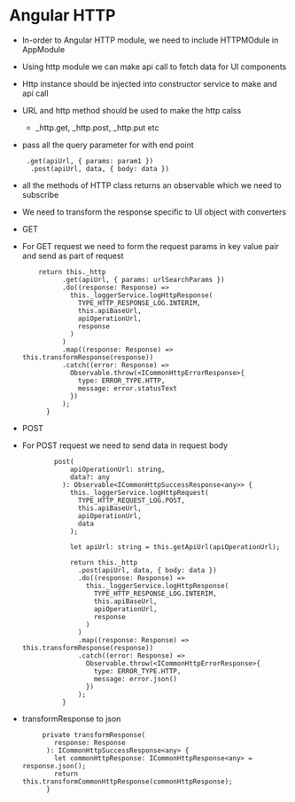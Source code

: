 #	Angular HTTP

-	In-order to Angular HTTP module, we need to include HTTPMOdule in AppModule
-	Using http module we can make api call to fetch data for UI components
-	Http instance should be injected into constructor service to make and api call
-	URL and http method should be used to make the http calss
	-	_http.get, _http.post, _http.put etc 
-	pass all the query parameter for with end point

		 .get(apiUrl, { params: param1 })
		  .post(apiUrl, data, { body: data })
		 
-	all the methods of HTTP class returns an observable which we need to subscribe
-	We need to transform the response specific to UI object with converters 


-	GET
-	For GET request we need to form the request params in key value pair and send as part of request

			return this._http
				  .get(apiUrl, { params: urlSearchParams })
				  .do((response: Response) =>
					this._loggerService.logHttpResponse(
					  TYPE_HTTP_RESPONSE_LOG.INTERIM,
					  this.apiBaseUrl,
					  apiOperationUrl,
					  response
					)
				  )
				  .map((response: Response) => this.transformResponse(response))
				  .catch((error: Response) =>
					Observable.throw(<ICommonHttpErrorResponse>{
					  type: ERROR_TYPE.HTTP,
					  message: error.statusText
					})
				  );
			  }
					

-	POST
-	For POST request we need to send data in request body

				post(
					apiOperationUrl: string,
					data?: any
				  ): Observable<ICommonHttpSuccessResponse<any>> {
					this._loggerService.logHttpRequest(
					  TYPE_HTTP_REQUEST_LOG.POST,
					  this.apiBaseUrl,
					  apiOperationUrl,
					  data
					);

					let apiUrl: string = this.getApiUrl(apiOperationUrl);

					return this._http
					  .post(apiUrl, data, { body: data })
					  .do((response: Response) =>
						this._loggerService.logHttpResponse(
						  TYPE_HTTP_RESPONSE_LOG.INTERIM,
						  this.apiBaseUrl,
						  apiOperationUrl,
						  response
						)
					  )
					  .map((response: Response) => this.transformResponse(response))
					  .catch((error: Response) =>
						Observable.throw(<ICommonHttpErrorResponse>{
						  type: ERROR_TYPE.HTTP,
						  message: error.json()
						})
					  );
				  }
				  
-	transformResponse to json

			 private transformResponse(
				response: Response
			  ): ICommonHttpSuccessResponse<any> {
				let commonHttpResponse: ICommonHttpResponse<any> = response.json();
				return this.transformCommonHttpResponse(commonHttpResponse);
			  }